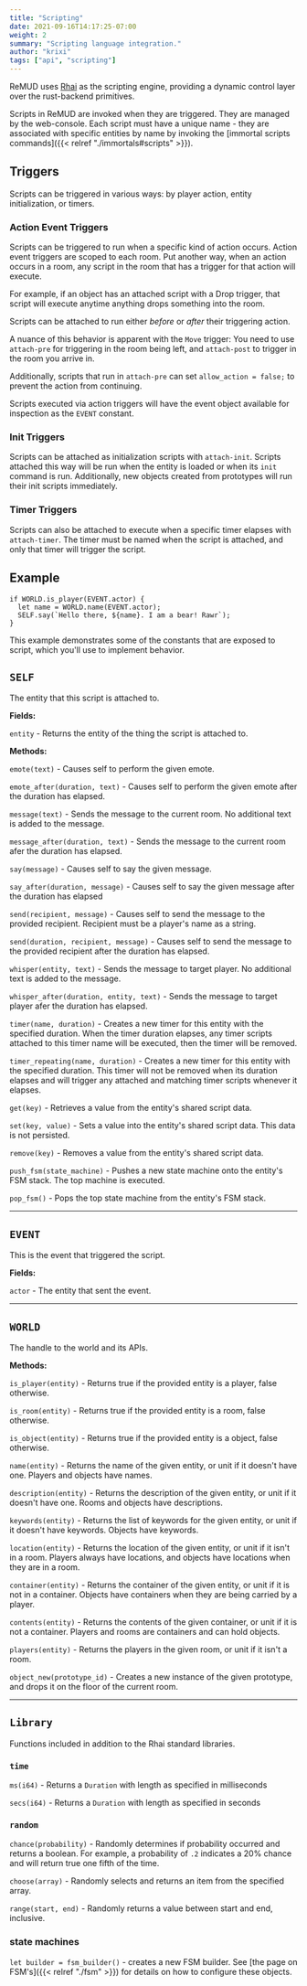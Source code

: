```yaml
---
title: "Scripting"
date: 2021-09-16T14:17:25-07:00
weight: 2
summary: "Scripting language integration."
author: "krixi"
tags: ["api", "scripting"]
---
```


ReMUD uses [Rhai](https://rhai.rs/) as the scripting engine,
providing a dynamic control layer over the rust-backend primitives.

Scripts in ReMUD are invoked when they are triggered. They are managed by the web-console.
Each script must have a unique name - they are associated with specific entities by name by invoking the
[immortal scripts commands]({{< relref "./immortals#scripts" >}}).

## Triggers

Scripts can be triggered in various ways: by player action, entity initialization, or timers.

### Action Event Triggers

Scripts can be triggered to run when a specific kind of action occurs. Action event triggers
are scoped to each room. Put another way, when an action occurs in a room, any script in
the room that has a trigger for that action will execute.

For example, if an object has an attached script with a Drop trigger, that script will
execute anytime anything drops something into the room.

Scripts can be attached to run either _before_ or _after_ their triggering action.

A nuance of this behavior is apparent with the `Move` trigger: You need to use `attach-pre` for triggering in the room being left,
and `attach-post` to trigger in the room you arrive in.

Additionally, scripts that run in `attach-pre` can set `allow_action = false;` to prevent the action from continuing.

Scripts executed via action triggers will have the event object available for inspection as
the `EVENT` constant.

### Init Triggers

Scripts can be attached as initialization scripts with `attach-init`. Scripts attached this
way will be run when the entity is loaded or when its `init` command is run. Additionally,
new objects created from prototypes will run their init scripts immediately.

### Timer Triggers

Scripts can also be attached to execute when a specific timer elapses with `attach-timer`. The
timer must be named when the script is attached, and only that timer will trigger the script.

## Example

```
if WORLD.is_player(EVENT.actor) {
  let name = WORLD.name(EVENT.actor);
  SELF.say(`Hello there, ${name}. I am a bear! Rawr`);
}
```

This example demonstrates some of the constants that are exposed to script, which you'll
use to implement behavior.

## `SELF`

The entity that this script is attached to.

**Fields:**

`entity` - Returns the entity of the thing the script is attached to.

**Methods:**

`emote(text)` - Causes self to perform the given emote.

`emote_after(duration, text)` - Causes self to perform the given emote after the duration has elapsed.

`message(text)` - Sends the message to the current room. No additional text is added to the message.

`message_after(duration, text)` - Sends the message to the current room afer the duration has elapsed.

`say(message)` - Causes self to say the given message.

`say_after(duration, message)` - Causes self to say the given message after the duration has elapsed

`send(recipient, message)` - Causes self to send the message to the provided recipient. Recipient must be a player's name as a string.

`send(duration, recipient, message)` - Causes self to send the message to the provided recipient after the duration has elapsed.

`whisper(entity, text)` - Sends the message to target player. No additional text is added to the message.

`whisper_after(duration, entity, text)` - Sends the message to target player afer the duration has elapsed.

`timer(name, duration)` - Creates a new timer for this entity with the specified duration.
When the timer duration elapses, any timer scripts attached to this timer name will be
executed, then the timer will be removed.

`timer_repeating(name, duration)` - Creates a new timer for this entity with the specified
duration. This timer will not be removed when its duration elapses and will trigger any
attached and matching timer scripts whenever it elapses.

`get(key)` - Retrieves a value from the entity's shared script data.

`set(key, value)` - Sets a value into the entity's shared script data. This data is not persisted.

`remove(key)` - Removes a value from the entity's shared script data.

`push_fsm(state_machine)` - Pushes a new state machine onto the entity's FSM stack. The
top machine is executed.

`pop_fsm()` - Pops the top state machine from the entity's FSM stack.

---

## `EVENT`

This is the event that triggered the script.

**Fields:**

`actor` - The entity that sent the event.

---

## `WORLD`

The handle to the world and its APIs.

**Methods:**

`is_player(entity)` - Returns true if the provided entity is a player, false otherwise.

`is_room(entity)` - Returns true if the provided entity is a room, false otherwise.

`is_object(entity)` - Returns true if the provided entity is a object, false otherwise.

`name(entity)` - Returns the name of the given entity, or unit if it doesn't have one. Players and objects have names.

`description(entity)` - Returns the description of the given entity, or unit if it doesn't have one. Rooms and objects have descriptions.

`keywords(entity)` - Returns the list of keywords for the given entity, or unit if it doesn't have keywords. Objects have keywords.

`location(entity)` - Returns the location of the given entity, or unit if it isn't in a room. Players always have locations, and objects have locations when they are in a room.

`container(entity)` - Returns the container of the given entity, or unit if it is not in a container. Objects have containers when they are being carried by a player.

`contents(entity)` - Returns the contents of the given container, or unit if it is not a container. Players and rooms are containers and can hold objects.

`players(entity)` - Returns the players in the given room, or unit if it isn't a room.

`object_new(prototype_id)` - Creates a new instance of the given prototype, and drops it on the floor of the current room.   

---

## `Library`

Functions included in addition to the Rhai standard libraries.

### `time`

`ms(i64)` - Returns a `Duration` with length as specified in milliseconds

`secs(i64)` - Returns a `Duration` with length as specified in seconds

### `random`

`chance(probability)` - Randomly determines if probability occurred and returns a boolean.
For example, a probability of `.2` indicates a 20% chance and will return true one fifth
of the time.

`choose(array)` - Randomly selects and returns an item from the specified array.

`range(start, end)` - Randomly returns a value between start and end, inclusive.


### state machines

`let builder = fsm_builder()` - creates a new FSM builder. See [the page on FSM's]({{< relref "./fsm" >}}) 
for details on how to configure these objects.